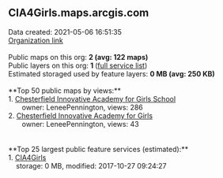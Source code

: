 <h2>CIA4Girls.maps.arcgis.com</h2> Data created: 2021-05-06 16:51:35 <br /><a target='new' href='https://CIA4Girls.maps.arcgis.com'>Organization link</a><br /><br />Public maps on this org: <b>2 (avg: 122 maps)</b><br />Public layers on this org: <b>1 </b>(<a target='new' href='https://services.arcgis.com/pOVCPJplElOM4i8Q/ArcGIS/rest/services'>full service list</a>)<br />Estimated storaged used by feature layers: <b>0 MB (avg: 250 KB)</b><br /><br />**Top 50 public maps by views:**<br />  1. <a target='new' href='https://www.arcgis.com/home/item.html?id=c444c545a6b34732a802e923d30a8c8b'>Chesterfield Innovative Academy for Girls School</a> <br />  &nbsp;&nbsp;&nbsp;&nbsp; &nbsp;&nbsp;owner: LeneePennington, views: 286<br />  2. <a target='new' href='https://www.arcgis.com/home/item.html?id=71750da2ee864c63b46447cd2b1e8987'>Chesterfield Innovative Academy for Girls</a> <br />  &nbsp;&nbsp;&nbsp;&nbsp; &nbsp;&nbsp;owner: LeneePennington, views: 43<br /><br /><br />**Top 25 largest public feature services (estimated):**<br /> 1. <a target='new' href='https://www.arcgis.com/home/item.html?id=8c23cae4b05b44b58d0c931ecb8685de'>CIA4Girls</a><br /> &nbsp;&nbsp;&nbsp;&nbsp;storage: 0 MB, modified: 2017-10-27 09:24:27<br />